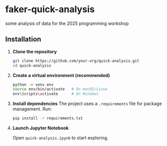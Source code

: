 # faker-quick-analysis 
some analysis of data for the 2025 programming workshop

## Installation

1. **Clone the repository**  
   ```bash
   git clone https://github.com/your-org/quick-analysis.git
   cd quick-analysis
    ```

2. **Create a virtual environment (recommended)**

   ```bash
   python -m venv env
   source env/bin/activate   # On macOS/Linux
   env\Scripts\activate      # On Windows
   ```

3. **Install dependencies**
   The project uses a `.requirements` file for package management. Run:

   ```bash
   pip install -r requirements.txt
   ```

4. **Launch Jupyter Notebook**

   Open `quick-analysis.ipynb` to start exploring.
